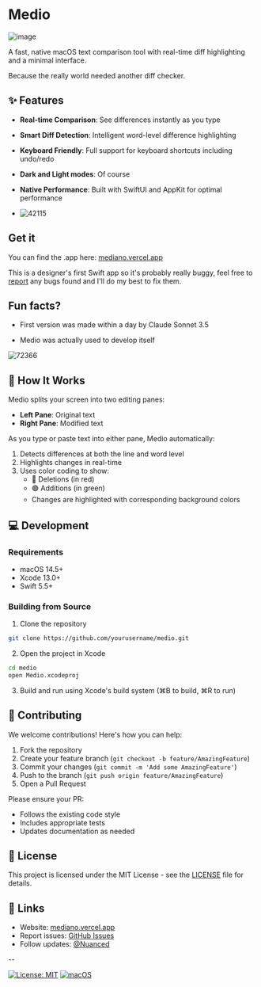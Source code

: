 # Medio

![image](https://github.com/user-attachments/assets/bf2e4860-d209-4c17-b74b-592dec01ed5e)

A fast, native macOS text comparison tool with real-time diff highlighting and a minimal interface.

Because the really world needed another diff checker.

## ✨ Features

-  **Real-time Comparison**: See differences instantly as you type
-  **Smart Diff Detection**: Intelligent word-level difference highlighting
-  **Keyboard Friendly**: Full support for keyboard shortcuts including undo/redo
-  **Dark and Light modes**: Of course
-  **Native Performance**: Built with SwiftUI and AppKit for optimal performance

-  ![42115](https://github.com/user-attachments/assets/d4a202c5-a160-4a66-a7c7-dad346de86a3)


## Get it

You can find the .app here:
[mediano.vercel.app](https://mediano.vercel.app)

This is a designer's first Swift app so it's probably really buggy, feel free to [report](https://github.com/nuance-dev/Medio/issues) any bugs found and I'll do my best to fix them.

## Fun facts?

- First version was made within a day by Claude Sonnet 3.5

- Medio was actually used to develop itself

![72366](https://github.com/user-attachments/assets/d31f9a8f-d76f-446b-bba7-c3ffdf29660e)


## 🚀 How It Works

Medio splits your screen into two editing panes:
- **Left Pane**: Original text
- **Right Pane**: Modified text

As you type or paste text into either pane, Medio automatically:
1. Detects differences at both the line and word level
2. Highlights changes in real-time
3. Uses color coding to show:
   - 🔴 Deletions (in red)
   - 🟢 Additions (in green)
   - Changes are highlighted with corresponding background colors

## 💻 Development

### Requirements
- macOS 14.5+
- Xcode 13.0+
- Swift 5.5+

### Building from Source

1. Clone the repository
```bash
git clone https://github.com/yourusername/medio.git
```

2. Open the project in Xcode
```bash
cd medio
open Medio.xcodeproj
```

3. Build and run using Xcode's build system (⌘B to build, ⌘R to run)

## 🤝 Contributing

We welcome contributions! Here's how you can help:

1. Fork the repository
2. Create your feature branch (`git checkout -b feature/AmazingFeature`)
3. Commit your changes (`git commit -m 'Add some AmazingFeature'`)
4. Push to the branch (`git push origin feature/AmazingFeature`)
5. Open a Pull Request

Please ensure your PR:
- Follows the existing code style
- Includes appropriate tests
- Updates documentation as needed

## 📝 License

This project is licensed under the MIT License - see the [LICENSE](LICENSE) file for details.

## 🔗 Links

- Website: [mediano.vercel.app](https://mediano.vercel.app)
- Report issues: [GitHub Issues](https://github.com/nuance-dev/Medio/issues)
- Follow updates: [@Nuanced](https://twitter.com/Nuancedev)

--

[![License: MIT](https://img.shields.io/badge/License-MIT-blue.svg)](https://opensource.org/licenses/MIT)
[![macOS](https://img.shields.io/badge/platform-macOS-lightgrey)]()
